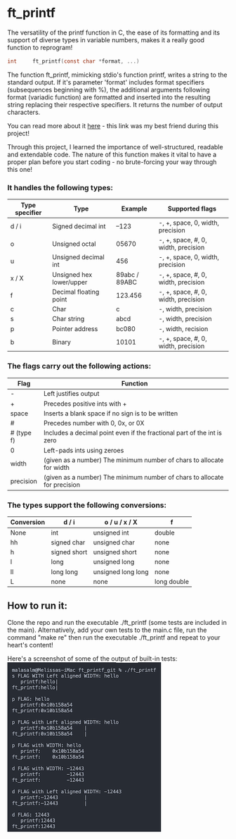 # ft_printf
The versatility of the printf function in C, the ease of its formatting and its support of diverse types in variable numbers, makes it a really good function to reprogram!  

```c
int		ft_printf(const char *format, ...)
```  
The function ft_printf, mimicking stdio's function printf, writes a string to the standard output. If it's parameter 'format' includes format specifiers (subsequences beginning with %), the additional arguments following format (variadic function) are formatted and inserted into the resulting string replacing their respective specifiers. It returns the number of output characters.  

You can read more about it [here](https://www.dummies.com/programming/cpp/using-printf-for-output/) - this link was my best friend during this project!  

Through this project, I learned the importance of well-structured, readable and extendable code. The nature of this function makes it vital to have a proper plan before you start coding - no brute-forcing your way through this one!  

### It handles the following types:  

| Type specifier | Type                     | Example       | Supported flags                     |
| -------------- | ------------------------ | ------------- | ----------------------------------- |
| d / i          | Signed decimal int       | –123          | -, +, space, 0, width, precision    |
| o              | Unsigned octal           | 05670         | -, +, space, #, 0, width, precision |
| u              | Unsigned decimal int     | 456           | -, +, space, 0, width, precision    | 
| x / X          | Unsigned hex lower/upper | 89abc / 89ABC | -, +, space, #, 0, width, precision |
| f              | Decimal floating point   | 123.456       | -, +, space, #, 0, width, precision | 
| c              | Char                     | c             | -, width, precision                 |
| s              | Char string              | abcd          | -, width, precision                 |
| p              | Pointer address          | bc080         | -, width, recision                  |
| b              | Binary                   | 10101         | -, +, space, #, 0, width, precision |  

### The flags carry out the following actions:  
| Flag       | Function                                                                   |
| ---------- | -------------------------------------------------------------------------- |
| -          | Left justifies output                                                      |
| +          | Precedes positive ints with +                                              |
| space      | Inserts a blank space if no sign is to be written                          |
| #          | Precedes number with 0, 0x, or 0X                                          |
| # (type f) | Includes a decimal point even if the fractional part of the int is zero    |
| 0          | Left-pads ints using zeroes                                                |
| width      | (given as a number) The minimum number of chars to allocate for width      |
| precision  | (given as a number) The minimum number of chars to allocate for precision  |

### The types support the following conversions:
| Conversion |	d / i       | o / u / x / X	     | f           | 
| ---------- | ------------ | ------------------ | ----------- | 
| None	     | int	        | unsigned int	     | double      |
| hh	       | signed char	| unsigned char      | none        |
| h 	       | signed short	| unsigned short     | none        | 
| l 	       | long	        | unsigned long      | none        | 
| ll 	       | long	long    | unsigned long long | none        | 
| L          | none         | none               | long double | 

## How to run it:
Clone the repo and run the executable ./ft_printf (some tests are included in the main). Alternatively, add your own tests to the main.c file, run the command "make re" then run the executable ./ft_printf and repeat to your heart's content!  

Here's a screenshot of some of the output of built-in tests:  
![pf_tests](/pf_output.png)
